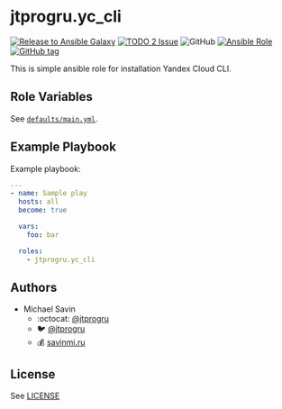 # jtprogru.yc_cli

[![Release to Ansible Galaxy](https://github.com/jtprogru/yc_cli/actions/workflows/galaxy.yml/badge.svg)](https://github.com/jtprogru/yc_cli/actions/workflows/galaxy.yml)
[![TODO 2 Issue](https://github.com/jtprogru/yc_cli/actions/workflows/todo.yml/badge.svg)](https://github.com/jtprogru/yc_cli/actions/workflows/todo.yml)
![GitHub](https://img.shields.io/github/license/jtprogru/yc_cli)
[![Ansible Role](https://img.shields.io/ansible/role/54362)](https://galaxy.ansible.com/jtprogru/yc_cli/)
[![GitHub tag](https://img.shields.io/github/tag/jtprogru/yc_cli.svg)](https://github.com/jtprogru/yc_cli/tags)

This is simple ansible role for installation Yandex Cloud CLI.


## Role Variables


See [`defaults/main.yml`](defaults/main.yml).


## Example Playbook

Example playbook:
```yaml
---
- name: Sample play
  hosts: all
  become: true

  vars:
    foo: bar

  roles:
    - jtprogru.yc_cli
```

## Authors

- Michael Savin
  - :octocat: [@jtprogru](https://www.github.com/jtprogru)
  - :bird: [@jtprogru](https://www.twitter.com/jtprogru)
  - :moneybag: [savinmi.ru](https://savinmi.ru)

## License

See [LICENSE](LICENSE.md)
